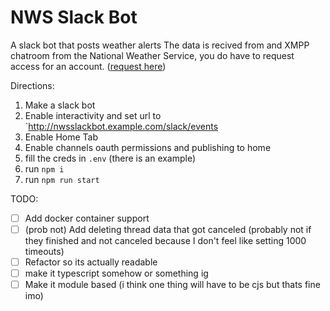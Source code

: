 # NWS Slack Bot
A slack bot that posts weather alerts
The data is recived from and XMPP chatroom from the National Weather Service, you do have to request access for an account. ([request here](https://www.weather.gov/nwws/nwws_oi_request))

Directions:
1. Make a slack bot
2. Enable interactivity and set url to `http://nwsslackbot.example.com/slack/events
3. Enable Home Tab
4. Enable channels oauth permissions and publishing to home
5. fill the creds in `.env` (there is an example)
6. run `npm i`
7. run `npm run start`

TODO:
- [ ] Add docker container support
- [ ] (prob not) Add deleting thread data that got canceled (probably not if they finished and not canceled because I don't feel like setting 1000 timeouts)
- [ ] Refactor so its actually readable
- [ ] make it typescript somehow or something ig
- [ ] Make it module based (i think one thing will have to be cjs but thats fine imo)